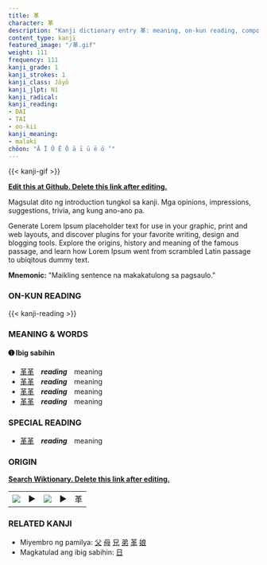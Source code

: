 ```yaml
---
title: 革
character: 革
description: "Kanji dictionary entry 革: meaning, on-kun reading, compounds, origin, related kanji"
content_type: kanji
featured_image: "/革.gif"
weight: 111
frequency: 111
kanji_grade: 1
kanji_strokes: 1
kanji_class: Jōyō
kanji_jlpt: N1
kanji_radical: 
kanji_reading: 
- DAI
- TAI
- oo-kii
kanji_meaning:
- malaki
chōon: "Ā Ī Ū Ē Ō ā ī ū ē ō ’"
---
```

[//]: # (Don't edit the line below. Kanji animated GIF code is automatically generated.)
{{< kanji-gif >}}

[//]: # (Edit below this line.)

**[Edit this at Github. Delete this link after editing.](https://github.com/tim0g/tim/tree/main/content/kanji/革/index.md)**

Magsulat dito ng introduction tungkol sa kanji. Mga opinions, impressions, suggestions, trivia, ang kung ano-ano pa.

Generate Lorem Ipsum placeholder text for use in your graphic, print and web layouts, and discover plugins for your favorite writing, design and blogging tools. Explore the origins, history and meaning of the famous passage, and learn how Lorem Ipsum went from scrambled Latin passage to ubiqitous dummy text.
 
**Mnemonic:** "Maikling sentence na makakatulong sa pagsaulo."

### ON-KUN READING

[//]: # (Don't edit the line below. ON-KUN READING code is automatically generated.)
{{< kanji-reading >}}

### MEANING & WORDS

#### ➊ **Ibig sabihin**
  - [革](../革)[革](../革)　***reading***　meaning
  - [革](../革)[革](../革)　***reading***　meaning
  - [革](../革)[革](../革)　***reading***　meaning
  - [革](../革)[革](../革)　***reading***　meaning

### SPECIAL READING
  - [革](../革)[革](../革)　***reading***　meaning

### ORIGIN

**[Search Wiktionary. Delete this link after editing.](https://wiktionary.org/wiki/革)**
<table class="kanji-table"><tr><td>
<img src="60px-革-bronze.svg.png">
</td><td>▶</td><td>
<img src="60px-革-oracle.svg.png">
</td><td>▶</td>
<td class="kanji-origin">革</td>
</tr></table>

### RELATED KANJI
- Miyembro ng pamilya: [父](../父) [母](../母) [兄](../兄) [弟](../弟) [革](../革) [娘](../娘)
- Magkatulad ang ibig sabihin: [日](../日)

